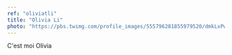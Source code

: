 ```yaml
---
ref: "oliviatli"
title: "Olivia Li"
photo: "https://pbs.twimg.com/profile_images/555796281855979520/dmkLxPwG.jpeg"
---
```

C'est moi Olivia
